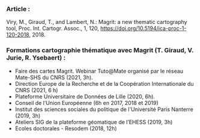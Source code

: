 ### Article :  

Viry, M., Giraud, T., and Lambert, N.: Magrit: a new thematic cartography tool, Proc. Int. Cartogr. Assoc., 1, 120, https://doi.org/10.5194/ica-proc-1-120-2018, 2018. 

### Formations cartographie thématique avec Magrit (T. Giraud, V. Jurie, R. Ysebaert) :

- Faire des cartes Magrit. Webinar Tuto\@Mate organisé par le réseau Mate-SHS du CNRS (2021, 3h).
- Direction Europe de la Recherche et de la Coopération Internationale du CNRS
(2021, 6 h)
- Plateforme Universitaire de Données de Lille (2020, 6h).
- Conseil de l’Union Européenne (6h en 2017, 2018 et 2019)
- Institut des sciences sociales du politique de l'Université Paris Nanterre (2019, 3h)
- Ateliers SIG de la plateforme géomatique de l’EHESS (2019, 3h)
- Ecoles doctorales - Resodem (2018, 12h)
